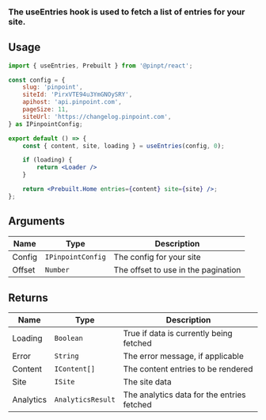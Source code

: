 ### The useEntries hook is used to fetch a list of entries for your site.

## Usage

```jsx
import { useEntries, Prebuilt } from '@pinpt/react';

const config = {
	slug: 'pinpoint',
	siteId: 'PirxVTE94u3YmGNOySRY',
	apihost: 'api.pinpoint.com',
	pageSize: 11,
	siteUrl: 'https://changelog.pinpoint.com',
} as IPinpointConfig;

export default () => {
	const { content, site, loading } = useEntries(config, 0);

	if (loading) {
		return <Loader />
	}

	return <Prebuilt.Home entries={content} site={site} />;
};
```

## Arguments

| Name   | Type              | Description                         |
| ------ | ----------------- | ----------------------------------- |
| Config | `IPinpointConfig` | The config for your site            |
| Offset | `Number`          | The offset to use in the pagination |

## Returns

| Name      | Type              | Description                                |
| --------- | ----------------- | ------------------------------------------ |
| Loading   | `Boolean`         | True if data is currently being fetched    |
| Error     | `String`          | The error message, if applicable           |
| Content   | `IContent[]`      | The content entries to be rendered         |
| Site      | `ISite`           | The site data                              |
| Analytics | `AnalyticsResult` | The analytics data for the entries fetched |
